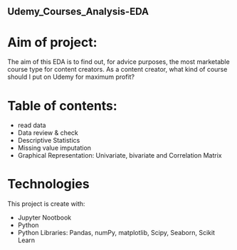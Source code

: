 ## Udemy_Courses_Analysis-EDA

# Aim of project: 
The aim of this EDA is to find out, for advice purposes, the most marketable course type for content creators. As a content creator, what kind of course should I put on Udemy for maximum profit?

# Table of contents:
* read data
* Data review & check
* Descriptive Statistics
* Missing value imputation
* Graphical Representation: Univariate, bivariate and Correlation Matrix

# Technologies
This project is create with:
* Jupyter Nootbook
* Python
* Python Libraries: Pandas, numPy, matplotlib, Scipy, Seaborn, Scikit Learn
